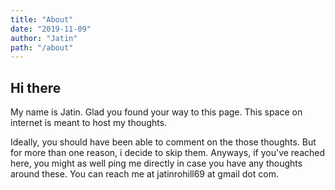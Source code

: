 ```yaml
---
title: "About"
date: "2019-11-09"
author: "Jatin"
path: "/about"
---
```


## Hi there

My name is Jatin. Glad you found your way to this page.
This space on internet is meant to host my thoughts.

Ideally, you should have been able to comment on the those thoughts. But for more than one reason, i decide to skip them.
Anyways, if you've reached here, you might as well ping me directly in case you have any thoughts around these.
You can reach me at jatinrohill69 at gmail dot com.
